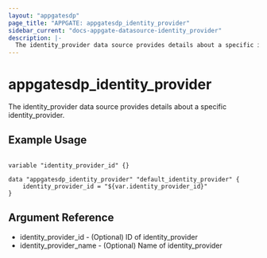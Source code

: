 ```yaml
---
layout: "appgatesdp"
page_title: "APPGATE: appgatesdp_identity_provider"
sidebar_current: "docs-appgate-datasource-identity_provider"
description: |-
  The identity_provider data source provides details about a specific identity_provider.
---
```


# appgatesdp_identity_provider

The identity_provider data source provides details about a specific identity_provider.


## Example Usage

```hcl

variable "identity_provider_id" {}

data "appgatesdp_identity_provider" "default_identity_provider" {
    identity_provider_id = "${var.identity_provider_id}"
}

```

## Argument Reference

* identity_provider_id - (Optional) ID of identity_provider
* identity_provider_name - (Optional) Name of identity_provider

